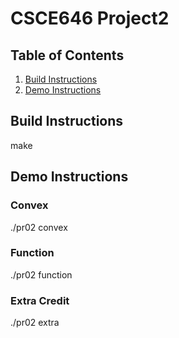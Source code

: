 # CSCE646 Project2 

## Table of Contents

1. [Build Instructions](#buildinstructions)
2. [Demo Instructions](#demoinstructions)


## Build Instructions

make

## Demo Instructions

### Convex

./pr02 convex


### Function

./pr02 function


### Extra Credit

./pr02 extra







